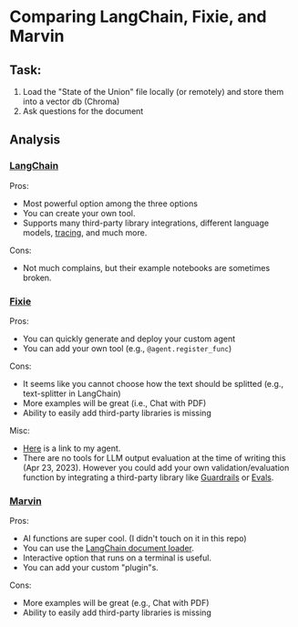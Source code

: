 # Comparing LangChain, Fixie, and Marvin

## Task:
1. Load the "State of the Union" file locally (or remotely) and store them into a vector db (Chroma) 
2. Ask questions for the document 

## Analysis

### [LangChain](https://github.com/hwchase17/langchain) 

Pros: 
- Most powerful option among the three options 
- You can create your own tool. 
- Supports many third-party library integrations, different language models, [tracing](https://python.langchain.com/en/latest/tracing.html), and much more. 

Cons:
- Not much complains, but their example notebooks are sometimes broken. 

### [Fixie](https://github.com/fixie-ai/fixie-sdk)

Pros: 
- You can quickly generate and deploy your custom agent 
- You can add your own tool (e.g., `@agent.register_func`) 

Cons:
- It seems like you cannot choose how the text should be splitted (e.g., text-splitter in LangChain) 
- More examples will be great (i.e., Chat with PDF) 
- Ability to easily add third-party libraries is missing

Misc:
- [Here](https://app.fixie.ai/agents/0xhiroki/state-of-the-union) is a link to my agent. 
- There are no tools for LLM output evaluation at the time of writing this (Apr 23, 2023). However you could add your own validation/evaluation function by integrating a third-party library like [Guardrails](https://github.com/ShreyaR/guardrails) or [Evals](https://github.com/openai/evals). 

### [Marvin](https://github.com/PrefectHQ/marvin) 

Pros:
- AI functions are super cool. (I didn't touch on it in this repo) 
- You can use the [LangChain document loader](https://github.com/PrefectHQ/marvin/blob/main/src/marvin/loaders/langchain_documents.py). 
- Interactive option that runs on a terminal is useful. 
- You can add your custom "plugin"s. 

Cons:
- More examples will be great (e.g., Chat with PDF) 
- Ability to easily add third-party libraries is missing
